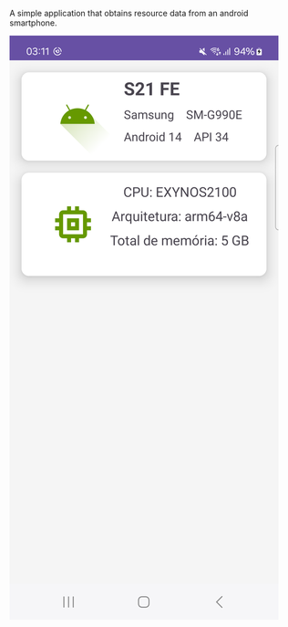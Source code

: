A simple application that obtains resource data from an android smartphone.

<img src="./Screenshot.png" alt="Screenshot"/>